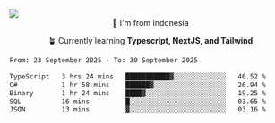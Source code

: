
<img align = "center" src="https://readme-typing-svg.herokuapp.com?font=Fira+Code&size=25&pause=1000&color=00F713&center=true&vCenter=true&random=false&width=850&height=70&lines=Hi+There+%F0%9F%91%8B%2C+Im+Julian+Caesar;"/>
<br>

<div align = "center">
  📌 I'm from Indonesia
  
  🪴 Currently learning **Typescript, NextJS, and Tailwind**
</div>

<!--START_SECTION:waka-->

```txt
From: 23 September 2025 - To: 30 September 2025

TypeScript   3 hrs 24 mins   ███████████▓░░░░░░░░░░░░░   46.52 %
C#           1 hr 58 mins    ██████▓░░░░░░░░░░░░░░░░░░   26.94 %
Binary       1 hr 24 mins    ████▓░░░░░░░░░░░░░░░░░░░░   19.25 %
SQL          16 mins         █░░░░░░░░░░░░░░░░░░░░░░░░   03.65 %
JSON         13 mins         ▓░░░░░░░░░░░░░░░░░░░░░░░░   03.16 %
```

<!--END_SECTION:waka-->
